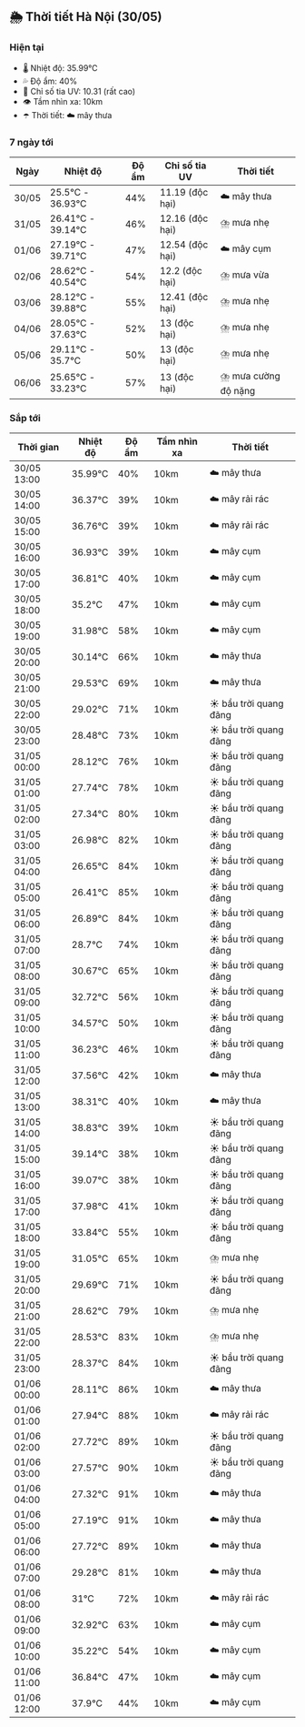 ## 🌦️ Thời tiết Hà Nội (30/05)

### Hiện tại

- 🌡️ Nhiệt độ: 35.99℃
- 💦 Độ ẩm: 40%
- 🌟 Chỉ số tia UV: 10.31 (rất cao)
- 👁️ Tầm nhìn xa: 10km
- ☂️ Thời tiết: ☁️ mây thưa

### 7 ngày tới

| Ngày | Nhiệt độ | Độ ẩm | Chỉ số tia UV | Thời tiết |
| --- | --- | --- | --- | --- |
| 30/05 | 25.5℃ - 36.93℃ | 44% | 11.19 (độc hại) | ☁️ mây thưa |
| 31/05 | 26.41℃ - 39.14℃ | 46% | 12.16 (độc hại) | ⛈️ mưa nhẹ |
| 01/06 | 27.19℃ - 39.71℃ | 47% | 12.54 (độc hại) | ☁️ mây cụm |
| 02/06 | 28.62℃ - 40.54℃ | 54% | 12.2 (độc hại) | ⛈️ mưa vừa |
| 03/06 | 28.12℃ - 39.88℃ | 55% | 12.41 (độc hại) | ⛈️ mưa nhẹ |
| 04/06 | 28.05℃ - 37.63℃ | 52% | 13 (độc hại) | ⛈️ mưa nhẹ |
| 05/06 | 29.11℃ - 35.7℃ | 50% | 13 (độc hại) | ⛈️ mưa nhẹ |
| 06/06 | 25.65℃ - 33.23℃ | 57% | 13 (độc hại) | ⛈️ mưa cường độ nặng |

### Sắp tới

| Thời gian | Nhiệt độ | Độ ẩm | Tầm nhìn xa | Thời tiết |
| --- | --- | --- | --- | --- |
| 30/05 13:00 | 35.99℃ | 40% | 10km | ☁️ mây thưa |
| 30/05 14:00 | 36.37℃ | 39% | 10km | ☁️ mây rải rác |
| 30/05 15:00 | 36.76℃ | 39% | 10km | ☁️ mây rải rác |
| 30/05 16:00 | 36.93℃ | 39% | 10km | ☁️ mây cụm |
| 30/05 17:00 | 36.81℃ | 40% | 10km | ☁️ mây cụm |
| 30/05 18:00 | 35.2℃ | 47% | 10km | ☁️ mây cụm |
| 30/05 19:00 | 31.98℃ | 58% | 10km | ☁️ mây cụm |
| 30/05 20:00 | 30.14℃ | 66% | 10km | ☁️ mây thưa |
| 30/05 21:00 | 29.53℃ | 69% | 10km | ☁️ mây thưa |
| 30/05 22:00 | 29.02℃ | 71% | 10km | ☀️ bầu trời quang đãng |
| 30/05 23:00 | 28.48℃ | 73% | 10km | ☀️ bầu trời quang đãng |
| 31/05 00:00 | 28.12℃ | 76% | 10km | ☀️ bầu trời quang đãng |
| 31/05 01:00 | 27.74℃ | 78% | 10km | ☀️ bầu trời quang đãng |
| 31/05 02:00 | 27.34℃ | 80% | 10km | ☀️ bầu trời quang đãng |
| 31/05 03:00 | 26.98℃ | 82% | 10km | ☀️ bầu trời quang đãng |
| 31/05 04:00 | 26.65℃ | 84% | 10km | ☀️ bầu trời quang đãng |
| 31/05 05:00 | 26.41℃ | 85% | 10km | ☀️ bầu trời quang đãng |
| 31/05 06:00 | 26.89℃ | 84% | 10km | ☀️ bầu trời quang đãng |
| 31/05 07:00 | 28.7℃ | 74% | 10km | ☀️ bầu trời quang đãng |
| 31/05 08:00 | 30.67℃ | 65% | 10km | ☀️ bầu trời quang đãng |
| 31/05 09:00 | 32.72℃ | 56% | 10km | ☀️ bầu trời quang đãng |
| 31/05 10:00 | 34.57℃ | 50% | 10km | ☀️ bầu trời quang đãng |
| 31/05 11:00 | 36.23℃ | 46% | 10km | ☀️ bầu trời quang đãng |
| 31/05 12:00 | 37.56℃ | 42% | 10km | ☁️ mây thưa |
| 31/05 13:00 | 38.31℃ | 40% | 10km | ☁️ mây thưa |
| 31/05 14:00 | 38.83℃ | 39% | 10km | ☀️ bầu trời quang đãng |
| 31/05 15:00 | 39.14℃ | 38% | 10km | ☀️ bầu trời quang đãng |
| 31/05 16:00 | 39.07℃ | 38% | 10km | ☀️ bầu trời quang đãng |
| 31/05 17:00 | 37.98℃ | 41% | 10km | ☀️ bầu trời quang đãng |
| 31/05 18:00 | 33.84℃ | 55% | 10km | ☀️ bầu trời quang đãng |
| 31/05 19:00 | 31.05℃ | 65% | 10km | ⛈️ mưa nhẹ |
| 31/05 20:00 | 29.69℃ | 71% | 10km | ☀️ bầu trời quang đãng |
| 31/05 21:00 | 28.62℃ | 79% | 10km | ⛈️ mưa nhẹ |
| 31/05 22:00 | 28.53℃ | 83% | 10km | ⛈️ mưa nhẹ |
| 31/05 23:00 | 28.37℃ | 84% | 10km | ☀️ bầu trời quang đãng |
| 01/06 00:00 | 28.11℃ | 86% | 10km | ☁️ mây thưa |
| 01/06 01:00 | 27.94℃ | 88% | 10km | ☁️ mây rải rác |
| 01/06 02:00 | 27.72℃ | 89% | 10km | ☀️ bầu trời quang đãng |
| 01/06 03:00 | 27.57℃ | 90% | 10km | ☀️ bầu trời quang đãng |
| 01/06 04:00 | 27.32℃ | 91% | 10km | ☁️ mây thưa |
| 01/06 05:00 | 27.19℃ | 91% | 10km | ☁️ mây thưa |
| 01/06 06:00 | 27.72℃ | 89% | 10km | ☁️ mây thưa |
| 01/06 07:00 | 29.28℃ | 81% | 10km | ☁️ mây thưa |
| 01/06 08:00 | 31℃ | 72% | 10km | ☁️ mây rải rác |
| 01/06 09:00 | 32.92℃ | 63% | 10km | ☁️ mây cụm |
| 01/06 10:00 | 35.22℃ | 54% | 10km | ☁️ mây cụm |
| 01/06 11:00 | 36.84℃ | 47% | 10km | ☁️ mây cụm |
| 01/06 12:00 | 37.9℃ | 44% | 10km | ☁️ mây cụm |
